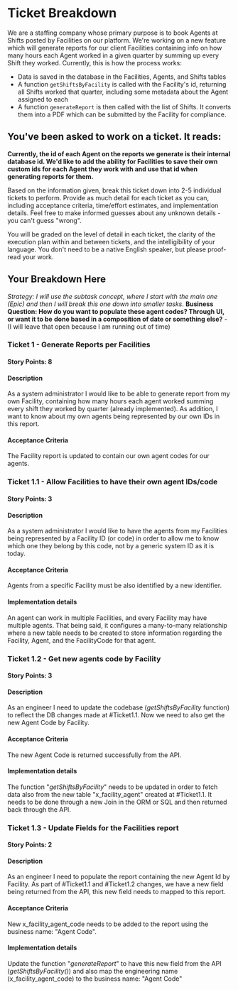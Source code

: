 # Ticket Breakdown
We are a staffing company whose primary purpose is to book Agents at Shifts posted by Facilities on our platform. We're working on a new feature which will generate reports for our client Facilities containing info on how many hours each Agent worked in a given quarter by summing up every Shift they worked. Currently, this is how the process works:

- Data is saved in the database in the Facilities, Agents, and Shifts tables
- A function `getShiftsByFacility` is called with the Facility's id, returning all Shifts worked that quarter, including some metadata about the Agent assigned to each
- A function `generateReport` is then called with the list of Shifts. It converts them into a PDF which can be submitted by the Facility for compliance.

## You've been asked to work on a ticket. It reads:

**Currently, the id of each Agent on the reports we generate is their internal database id. We'd like to add the ability for Facilities to save their own custom ids for each Agent they work with and use that id when generating reports for them.**


Based on the information given, break this ticket down into 2-5 individual tickets to perform. Provide as much detail for each ticket as you can, including acceptance criteria, time/effort estimates, and implementation details. Feel free to make informed guesses about any unknown details - you can't guess "wrong".


You will be graded on the level of detail in each ticket, the clarity of the execution plan within and between tickets, and the intelligibility of your language. You don't need to be a native English speaker, but please proof-read your work.

## Your Breakdown Here
_Strategy: I will use the subtask concept, where I start with the main one (Epic) and then I will_
_break this one down into smaller tasks_.
**Business Question: How do you want to populate these agent codes? Through UI, or want it to be**
**done based in a composition of date or something else?** - (I will leave that open because I am
    running out of time)

### Ticket 1 - Generate Reports per Facilities
#### Story Points: 8
#### Description
As a system administrator I would like to be able to generate report from my own Facility, containing
how many hours each agent worked summing every shift they worked by quarter (already implemented).
As addition, I want to know about my own agents being represented by our own IDs in this report.

#### Acceptance Criteria
The Facility report is updated to contain our own agent codes for our agents.


### Ticket 1.1 - Allow Facilities to have their own agent IDs/code
#### Story Points: 3
#### Description
As a system administrator I would like to have the agents from my Facilities being represented by
a Facility ID (or code) in order to allow me to know which one they belong by this code, not by
a generic system ID as it is today.

#### Acceptance Criteria
Agents from a specific Facility must be also identified by a new identifier.


#### Implementation details
An agent can work in multiple Facilities, and every Facility may have multiple agents. That being
said, it configures a many-to-many relationship where a new table needs to be created to store
information regarding the Facility, Agent, and the FacilityCode for that agent.


### Ticket 1.2 - Get new agents code by Facility
#### Story Points: 3
#### Description
As an engineer I need to update the codebase (_getShiftsByFacility_ function) to reflect the DB
changes made at #Ticket1.1. Now we need to also get the new Agent Code by Facility.

#### Acceptance Criteria
The new Agent Code is returned successfully from the API.

#### Implementation details
The function "_getShiftsByFacility_" needs to be updated in order to fetch data also from the new
table "x_facility_agent" created at #Ticket1.1. It needs to be done through a new Join in the ORM or
SQL and then returned back through the API.


### Ticket 1.3 - Update Fields for the Facilities report
#### Story Points: 2
#### Description
As an engineer I need to populate the report containing the new Agent Id by Facility. As part
of #Ticket1.1 and #Ticket1.2 changes, we have a new field being returned from the API, this new
field needs to mapped to this report.

#### Acceptance Criteria
New x_facility_agent_code needs to be added to the report using the business name: "Agent Code".

#### Implementation details
Update the function "_generateReport_" to have this new field from the API (_getShiftsByFacility()_)
and also map the engineering name (x_facility_agent_code) to the business name: "Agent Code"

